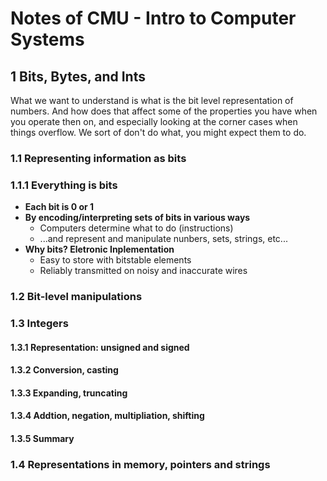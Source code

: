 # Notes of CMU - Intro to Computer Systems

## 1 Bits, Bytes, and Ints

What we want to understand is what is the bit level representation of numbers. And how does that affect some of the properties you have when you operate then on, and especially looking at the corner cases when things overflow. We sort of don't do what, you might expect them to do.

### 1.1 Representing information as bits

### 1.1.1 Everything is bits

- **Each bit is 0 or 1**
- **By encoding/interpreting sets of bits in various ways**
  - Computers determine what to do (instructions)
  - ...and represent and manipulate nunbers, sets, strings, etc...
- **Why bits? Eletronic Inplementation**
  - Easy to store with bitstable elements
  - Reliably transmitted on noisy and inaccurate wires

### 1.2 Bit-level manipulations

### 1.3 Integers

#### 1.3.1 Representation: unsigned and signed

#### 1.3.2 Conversion, casting

#### 1.3.3 Expanding, truncating

#### 1.3.4 Addtion, negation, multipliation, shifting

#### 1.3.5 Summary

### 1.4 Representations in memory, pointers and strings

